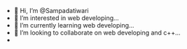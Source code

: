 - 👋 Hi, I’m @Sampadatiwari
- 👀 I’m interested in web developing...
- 🌱 I’m currently learning web developing...
- 💞️ I’m looking to collaborate on web developing and c++...
-     

<!---
Sampadatiwari/Sampadatiwari is a ✨ special ✨ repository because its `README.md` (this file) appears on your GitHub profile.
You can click the Preview link to take a look at your changes.
--->
